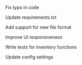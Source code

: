 Fix typo in code

Update requirements.txt

Add support for new file format

Improve UI responsiveness

Write tests for inventory functions

Update config settings


